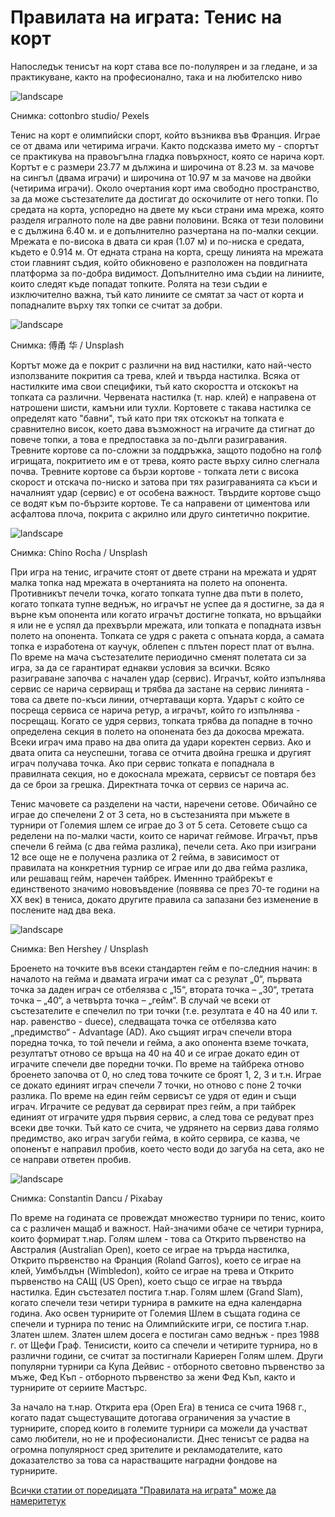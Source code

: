 # Правилата на играта: Тенис на корт

Напоследък тенисът на корт става все по-полулярен и за гледане, и за практикуване, както на професионално, така и на любителско ниво

![landscape](https://images.pexels.com/photos/5741299/pexels-photo-5741299.jpeg?auto=compress&cs=tinysrgb&w=1260&h=750&dpr=1)

<p class='caption'>Снимка: cottonbro studio/ Pexels<p>

Тенис на корт е олимпийски спорт, който възниква във Франция. Играе се от двама или четирима играчи. Както подсказва името му - спортът се практикува на правоъгълна гладка повърхност, която се нарича корт. Кортът е с размери 23.77 м дължина и широчина от 8.23 м. за мачове на сингъл (двама играчи) и широчина от 10.97 м за мачове на двойки (четирима играчи). Около очертания корт има свободно пространство, за да може състезателите да достигат до оскочилите от него топки. По средата на корта, успоредно на двете му къси страни има мрежа, която разделя игралното поле на две равни половини. Всяка от тези половини е с дължина 6.40 м. и е допълнително разчертана на по-малки секции. Мрежата е по-висока в двата си края (1.07 м) и по-ниска е средата, където е 0.914 м. От едната страна на корта, срещу линията на мрежата стои главният съдия, който обикновено е разположен на повдигната платформа за по-добра видимост. Допълнително има съдии на линиите, които следят къде попадат топките. Ролята на тези съдии е изключително важна, тъй като линиите се смятат за част от корта и попадналите върху тях топки се считат за добри.

![landscape](https://images.unsplash.com/photo-1573294184805-e3044b161ace?q=80&w=1374&auto=format&fit=crop&ixlib=rb-4.0.3&ixid=M3wxMjA3fDB8MHxwaG90by1wYWdlfHx8fGVufDB8fHx8fA%3D%3D)

<p class='caption'>Снимка: 傅甬 华 / Unsplash<p>

Кортът може да е покрит с различни на вид настилки, като най-често използваните покрития са трева, клей и твърда настилка. Всяка от настилките има свои специфики, тъй като скоростта и отскокът на топката са различни. Червената настилка (т. нар. клей) е направена от натрошени шисти, камъни или тухли. Кортовете с такава настилка се определят като "бавни", тъй като при тях отскокът на топката е сравнително висок, което дава възможност на играчите да стигнат до повече топки, а това е предпоставка за по-дълги разигравания. Тревните кортове са по-сложни за поддръжка, защото подобно на голф игрищата, покритието им е от трева, която расте върху силно слегнала почва. Тревните кортове са бързи кортове - топката лети с висока скорост и отскача по-ниско и затова при тях разиграванията са къси и началният удар (сервис) е от особена важност. Твърдите кортове също се водят към по-бързите кортове. Те са направени от циментова или асфалтова плоча, покрита с акрилно или друго синтетично покритие.

![landscape](https://images.unsplash.com/photo-1622279457486-62dcc4a431d6?q=80&w=1470&auto=format&fit=crop&ixlib=rb-4.0.3&ixid=M3wxMjA3fDB8MHxwaG90by1wYWdlfHx8fGVufDB8fHx8fA%3D%3D)

<p class='caption'>Снимка: Chino Rocha / Unsplash<p>

При игра на тенис, играчите стоят от двете страни на мрежата и удрят малка топка над мрежата в очертанията на полето на опонента. Противникът печели точка, когато топката тупне два пъти в полето, когато топката тупне веднъж, но играчът не успее да я достигне, за да я върне към опонента или когато играчът достигне топката, но връщайки я или не е успял да прехвърли мрежата, или топката е попадната извън полето на опонента. Топката се удря с ракета с опъната корда, а самата топка е изработена от каучук, облепен с плътен порест плат от вълна. По време на мача състезателите периодично сменят полетата си за игра, за да се гарантират еднакви условия за всички. Всяко разиграване започва с начален удар (сервис). Играчът, който изпълнява сервис се нарича сервиращ и трябва да застане на сервис линията - това са двете по-къси линии, отчертаващи корта. Ударът с който се посреща сервиса се нарича ретур, а играчът, който го изпълнява - посрещащ. Когато се удря сервиз, топката трябва да попадне в точно определена секция в полето на опонената без да докосва мрежата. Всеки играч има право на два опита да удари коректен сервиз. Ако и двата опита са неуспешни, тогава се отчита двойна грешка и другият играч получава точка. Ако при сервис топката е попаднала в правилната секция, но е докоснала мрежата, сервисът се повтаря без да се брои за грешка. Директната точка от сервиз се нарича ас. 

Тенис мачовете са разделени на части, наречени сетове. Обичайно се играе до спечелени 2 от 3 сета, но в състезанията при мъжете в турнири от Големия шлем се играе до 3 от 5 сета. Сетовете също са ределени на по-малки части, които се наричат геймове. Играчът, пръв спечели 6 гейма (с два гейма разлика), печели сета. Ако при изиграни 12 все още не е получена разлика от 2 гейма, в зависимост от правилата на конкретния турнир се играе или до два гейма разлика, или решаващ гейм, наречен тайбрек. Именнно трайбрекът е единственото значимо нововъвдение (появява се през 70-те години на XX век) в тениса, докато другите правила са запазани без изменение в послените над два века. 

![landscape](https://images.unsplash.com/photo-1519611103964-90f61a50d3e6?q=80&w=1468&auto=format&fit=crop&ixlib=rb-4.0.3&ixid=M3wxMjA3fDB8MHxwaG90by1wYWdlfHx8fGVufDB8fHx8fA%3D%3D)

<p class='caption'>Снимка: Ben Hershey / Unsplash<p>

Броенето на точките във всеки стандартен гейм е по-следния начин: в началото на гейма и двамата играчи имат са с резулат „0“, първата точка за даден играч се отбелязва с „15“, втората точка – „30“, третата точка – „40“, а четвърта точка – „гейм“. В случай че всеки от състезателите е спечелил по три точки (т.е. резултата е 40 на 40 или т. нар. равенство - duece), следващата точка се отбелязва като „предимство“ - Advantage (AD). Ако същият играч спечели втора поредна точка, то той печели и гейма, а ако опонента вземе точката, резултатът отново се връща на 40 на 40 и се играе докато един от играчите спечели две поредни точки. По време на тайбрека отново броенето започва от 0, но след това точките се броят 1, 2, 3 и т.н. Играе се докато единият играч спечели 7 точки, но отново с поне 2 точки разлика. По време на един гейм сервисът се удря от един и същи играч. Играчите се редуват да сервират през гейм, а при тайбрек единият от играчите удря първия сервис, а след това се редуват през всеки две точки. Тъй като се счита, че удрянето на сервиз дава голямо предимство, ако играч загуби гейма, в който сервира, се казва, че опоненът е направил пробив, което често води до загуба на сета, ако не се направи ответен пробив.

![landscape](https://cdn.pixabay.com/photo/2014/09/05/02/35/stadium-436081_1280.jpg)

<p class='caption'>Снимка: Constantin Dancu / Pixabay<p>

По време на годината се провеждат множество турнири по тенис, които са с различен мащаб и важност. Най-значими обаче се четири турнира, които формират т.нар. Голям шлем - това са Открито първенство на Австралия (Australian Open), което се играе на трърда настилка, Открито първенство на Франция (Roland Garros), което се играе на клей, Уимбълдън (Wimbledon), който се играе на трева и Открито първенство на САЩ (US Open), което също се играе на твърда настилка. Един състезател постига т.нар. Голям шлем (Grand Slam), когато спечели тези четири турнира в рамките на една календарна година. Ако освен турнирите от Големия Шлем в същата година се спечели и турнира по тенис на Олимпийските игри, се постига т.нар. Златен шлем. Златен шлем досега е постиган само веднъж - през 1988 г. от Щефи Граф. Тенисисти, които са спечели и четирите турнира, но в различни години, се считат за постигнали Кариерен Голям шлем. Други популярни турнири са Купа Дейвис - отборното световно първенство за мъже, Фед Къп - отборното първенство за жени Фед Къп, както и турнирите от сериите Мастърс.

За начало на т.нар. Открита ера (Open Era) в тениса се счита 1968 г., когато падат същестуващите дотогава ограничения за участие в турнирите, според които в големите турнири са можели да участват само любители, но не и професионалисти. Днес тенисът се радва на огромна популярност сред зрителите и рекламодателите, като доказателство за това са нарастващите наградни фондове на турнирите.

<span class='markdown-link'>[Всички статии от поредицата "Правилата на играта" може да намерите<span class='markdown-here'>тук</span>](/blog-za-obshta-kultura#/articles/sports)</span>